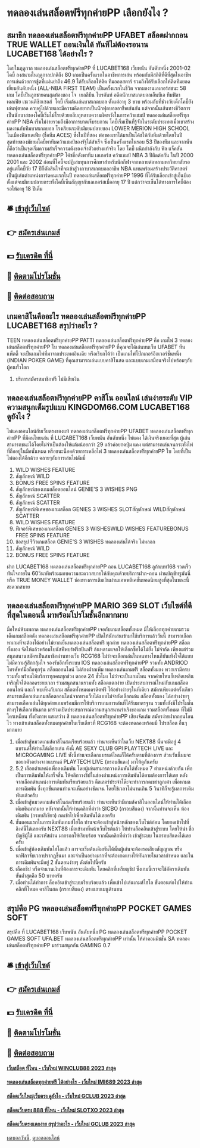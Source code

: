 # ทดลองเล่นสล็อตฟรีทุกค่ายPP เลือกยังไง ?
## สมาชิก ทดลองเล่นสล็อตฟรีทุกค่ายPP UFABET สล็อตฝากถอน TRUE WALLET ถอนเงินได้ ทันทีไม่ต้องรอนาน LUCABET168 ได้อย่างไร ?
โดยในฤดูกาล ทดลองเล่นสล็อตฟรีทุกค่ายPP ที่ LUCABET168 เว็บพนัน อันดับหนึ่ง 2001-02 โคบี้ ลงสนามในฤดูกาลปกติถึง 80 เกมเป็นครั้งแรกในอาชีพการเล่น พร้อมกับมีสถิติที่ดีที่สุดในอาชีพการเล่นด้วยการชู้ตที่แม่นยำถึง 46.9 ได้รับเลือกให้ติด ทีมออลสตาร์ รวมถึงได้รับเลือกให้ติดทีมยอดเยี่ยมอันดับหนึ่ง (ALL-NBA FIRST TEAM) เป็นครั้งแรกในชีวิต จากผลงานเลเกอร์สชนะ 58 เกม
โคบี้เป็นลูกชายคนสุดท้องของ โจ  เยลลีบีน ไบรอันท์ อดีตนักบาสเกตบอลเอ็นบีเอ ทีมฟิลาเดลเฟีย เซเวนตีซิกเซอส์  โคบี้ เริ่มต้นเล่นบาสเกตบอล ตั้งแต่อายุ 3 ขวบ พร้อมกับที่ช่วงวัยเด็กโคบี้ยังเล่นฟุตบอล ควบคู่ไปด้วยและมีความคิดอยากเป็นนักฟุตบอลอาชีพเช่นกัน
แต่จากนั้นเส้นทางชีวิตการเป็นนักบาสของโคบี้เริ่มไม่โรยด้วยกลีบกุหลาบความผิดหวังในการคว้าแชมป์ ทดลองเล่นสล็อตฟรีทุกค่ายPP NBA เริ่มไม่ง่ายรวมถึงมีอาการบาดเจ็บรบกวน
โคบี้เริ่มเป็นที่รู้จักในระดับประเทศเมื่อเขาสร้างผลงานกับทีมบาสเกตบอล โรงเรียนระดับมัธยมปลายของ LOWER MERION HIGH SCHOOL ในเมืองฟิลาเดเฟีย (ชื่อทีม ACES) ซึ่งในปีที่สอง พ่อของเขาได้มาเป็นโค้ชให้กับทีมด้วยโดยในปีสุดท้ายของมัธยมโคบี้พาทีมคว้าแชมป์ของรัฐได้สำเร็จ ซึ่งเป็นครั้งแรกในรอบ 53 ปีของทีม
และจากนั้นก็ถือว่าเป็นจุดเริ่มความสำเร็จความดังของเจ้าตัวอย่างแท้จริง โดย โคบี้ ผนึกกำลังกับ ฟิล แจ็คสัน ทดลองเล่นสล็อตฟรีทุกค่ายPP โค้ชชื่อดังพาทีม เลเกอร์ส คว้าแชมป์ NBA 3 ปีติดต่อกัน ในปี 2000 2001 และ 2002
ก่อนที่โคบี้จะปฎิเสธทุนการศึกษาสำหรับนักกีฬาจากหลายต่อหลามหาวิทยาลัยรออยู่แต่โคบี้วัย 17 ปีก็ตัดสินใจที่จะเข้าสู่วงกาบาสเกตบอลอาชีพ NBA แทนพร้อมสร้างประวัติศาสตร์เป็นผู้เล่นตำแหน่งการ์ดคนแรกในปี ทดลองเล่นสล็อตฟรีทุกค่ายPP 1996 ที่ได้รับเลือกเข้าสู่เอ็นบีเอตั้งแต่จบมัธยมปลายกระทั่งโคบี้เซ็นสัญญากับเลเกอร์สเมื่ออายุ 17 ปี แต่กว่าจะเซ็นได้ทางการโคบี้ต้องรอให้อายุ 18 ปีเต็ม

## 🛎 [เข้าสู่เว็บไซต์](https://bit.ly/3SdLNi2)
## 👉 [สมัครเล่นเกมส์](https://bit.ly/3SdLNi2)
## 💵 [รับเครดิต ที่นี่](https://bit.ly/3dyRKHj)
## 👑 [ติดตามโปรโมชั่น](https://bit.ly/3dyRKHj)
## 📱 [ติดต่อสอบถาม](https://bit.ly/3dyRKHj)

## เกมคาสิโนคืออะไร ทดลองเล่นสล็อตฟรีทุกค่ายPP LUCABET168 สรุปว่าอะไร ?
TEEN ทดลองเล่นสล็อตฟรีทุกค่ายPP PATTI ทดลองเล่นสล็อตฟรีทุกค่ายPP คือ เกมไพ่ 3 ทดลองเล่นสล็อตฟรีทุกค่ายPP ใบ ทดลองเล่นสล็อตฟรีทุกค่ายPP ที่คุณจะได้เล่นบนเว็บ UFABET ทีน แพ็ตตี้ จะเป็นเกมไพ่ที่มาจากประเทศอินเดีย หรือเรียกได้ว่า เป็นเกมไพ่โป๊กเกอร์อีกเวอร์ชั่นหนึ่ง (INDIAN POKER GAME) ที่คุณสามารถเล่นแบบคาสิโนสด และแบบเกมเสมือนจริงไปพร้อมๆกับผู้คนทั่วโลก
1. บริการสมัครสมาชิกฟรี ไม่มีเสียเงิน

## ทดลองเล่นสล็อตฟรีทุกค่ายPP คาสิโน ออนไลน์ เล่นง่ายระดับ VIP ความสนุกเต็มรูปแบบ KINGDOM66.COM LUCABET168 ดูยังไง ?
ไพ่แคงออนไลน์กับเว็บตรงของแท้ ทดลองเล่นสล็อตฟรีทุกค่ายPP UFABET ทดลองเล่นสล็อตฟรีทุกค่ายPP ที่มีคนไทยเล่น ที่ LUCABET168 เว็บพนัน อันดับหนึ่ง ไพ่แคง ได้เงินจริงเยอะที่สุด ผู้เล่นสามารถชนะได้โดยไม่จำเป็นต้องให้แต้มน้อยกว่า 29 แล้วค่อยกดปุ่ม แคง แต่สามารถเล่นจนกระทั่งไพ่ที่ถืออยู่ในมือนั้นหมด หรือชนะน็อคด้วยการเหลือไพ่ 3 ทดลองเล่นสล็อตฟรีทุกค่ายPP ใบ โดยที่เป็นไพ่ตองได้อีกด้วย คลายๆกับการเล่นไพ่ดัมมี่
1. WILD WISHES FEATURE
2. สัญลักษณ์ WILD
3. BONUS FREE SPINS FEATURE
4. สัญลักษณ์ของเกมสล็อตออนไลน์ GENIE'S 3 WISHES PNG
5. สัญลักษณ์ SCATTER
6. สัญลักษณ์ SCATTER
7. สัญลักษณ์พิเศษของเกมสล็อต GENIES 3 WISHES SLOTสัญลักษณ์ WILDสัญลักษณ์ SCATTER
8. WILD WISHES FEATURE
9. ฟีเจอร์พิเศษของเกมสล็อต GENIES 3 WISHESWILD WISHES FEATUREBONUS FREE SPINS FEATURE
10. ข้อสรุป รีวิวเกมสล็อต GENIE'S 3 WISHES ทดลองเล่นได้จริง ไม่หลอก
11. สัญลักษณ์ WILD
12. BONUS FREE SPINS FEATURE

ฝาก LUCABET168 ทดลองเล่นสล็อตฟรีทุกค่ายPP ถอน LUCABET168 ลูก้าเบท168 รวดเร็วทันใจภายใน 60วินาทีพร้อมมอบความสะดวกสบายให้กับคุณด้วยบริการฝาก-ถอน ผ่านบัญชีทรูมันนี่ หรือ TRUE MONEY WALLET ช่องทางการเติมเงินผ่านแอพพลิเคชั่นยอดนิยมสูงที่สุดในขณะนี้ สะดวกสบาย

## ทดลองเล่นสล็อตฟรีทุกค่ายPP MARIO 369 SLOT เว็บไซต์ที่ดีที่สุดในตอนนี้ มาพร้อมโปรโมชั้นอีกมากมาย
มือใหม่ห้ามพลาด ทดลองเล่นสล็อตฟรีทุกค่ายPP เจอกับเกมสล็อตทั้งหมด มีให้เลือกทุกค่ายเกมรวมเด็ดเกมสล็อตดัง ทดลองเล่นสล็อตฟรีทุกค่ายPP เปิดให้นักเล่นเข้ามาใช้บริการแล้ววันนี้ สามารถเลือกหาเกมที่จะต้องได้อย่างไม่ยากเย็นทดลองเล่นสล็อตฟรี ทุกค่าย ทดลองเล่นสล็อตฟรีทุกค่ายPP สล็อตทั้งผอง จัดให้แล้วพร้อมโบนัสฟีพบร์ฟรีสปินฟรี ล้นหลามแจกให้เลือกซื้อได้ไม่ยั้ง ไม่จำกัด เพียงแต่ร่วมสนุกสนานสมัครเป็นสมาชิกผ่านทางเว็บ RCG168 ไม่ว่าจะเลือกเล่นในหนทางไหนก็บันเทิงใจได้แบบไม่มีความรู้สึกกลุ้มใจ รองรับอีกทั้งระบบ IOS ทดลองเล่นสล็อตฟรีทุกค่ายPP รวมทั้ง ANDRIOD โทรศัพท์มือถือทุกรุ่น สล็อตออนไลน์ ไม่ต้องฝากเพิ่ม ทดลองเล่นเกมฟรี สล็อตทั้งผอง พวกเรามีครบรวมทั้ง พร้อมให้บริการทุกคนทุกช่วง ตลอด 24 ชั่วโมง ไม่ว่าจะเป็นเกมไหน จากค่ายไหนก็เพลิดเพลินเจริญใจได้ตลอดระยะเวลา
ร่วมสนุกสนานรวมทั้ง สล็อตแตกง่าย เปิดประสบการณ์ใหม่กับเกมสล็อตออนไลน์ และก็ พบเห็นกับเกม สล็อตทั้งหมดเครดิตฟรี ได้อย่างง่ายๆในที่เดียว สมัครเพียงแต่ครั้งเดียวสามารถเลือกเล่นเกมสล็อตออนไลน์จากทางเว็บได้แบบไม่จำกัดเลือกเล่น สล็อตทั้งผอง ได้อย่างง่ายๆสามารถเลือกเล่นได้ทุกค่ายเกมพร้อมมีการให้บริการเกมการเล่นที่ได้รับมาตรฐาน รวมทั้งยังมีโปรโมชั่นต่างๆให้เลือกเฟ้นมาก มาร่วมเปิดประสบการณ์ความสนุกสนานร่าเริงของเกม รวมสล็อตทั้งหมด ที่ไม่มีใครเหมือน ทั้งยังภาพ แสงสว่าง สี ทดลองเล่นสล็อตฟรีทุกค่ายPP เสียงจัดเต้ม สมัครง่ายฝากถอนโอนไว ทางเข้าเล่นสล็อตทั้งหมดทุกค่ายในเว็บเดียวที่ RCG168 จะต้องทดลองพร้อมมี โปรสล็อต อื่นๆมากมาย
1. เมื่อเข้าสู่หมวดเกมส์คาสิโนสดเรียบร้อยแล้ว ท่านจะเห็นว่าในเว็บ NEXT88 นั้นจะมีอยู่ 4 แบรนด์ให้ท่านได้เลือกเล่น ดังนี้ AE SEXY CLUB GPI PLAYTECH LIVE และ MICROGAMING LIVE ทั้งนี้ท่านจะเลือกแบรนด์ไหนก็ได้ครับตามที่ต้องการ ส่วนวันนี้ผมจะขอยกตัวอย่างจากแบรนด์ PLAYTECH LIVE (กรอบสีแดง) มาให้ดูกันครับ
2. 5.2 เลือกตำแหน่งเพื่อลงเดิมพัน โดยผู้เล่นสามารถวางเดิมพันได้ทั้งหมด 7 ตำแหน่งด้วยกัน เพื่อเป็นการเดิมพันให้เสร็จสิ้น ให้คลิกวางชิปในช่องตำแหน่งการเดิมพันได้ตามต้องการได้เลย หลังจากเลือกตำแหน่งการเดิมพันเรียบร้อยแล้ว ดีลเลอร์ประจำโต๊ะจะทำการกดเขย่าลูกเต๋า เพื่อหาผลการเดิมพัน ซึ่งทุกขั้นตอนท่านจะเห็นอย่างชัดเจน โดยใช้เวลาไม่นานเกิน 5 วินาทีก็จะรู้ผลการเดิมพันแล้วครับ
3. เมื่อเข้าสู่หมวดเกมส์คาสิโนสดเรียบร้อยแล้ว ท่านจะเห็นว่ามีเกมส์คาสิโนออนไลน์ให้ท่านได้เลือกเดิมพันมากมาย หลังจากนั้นให้ท่านคลิกที่คำว่า SICBO (กรอบสีแดง) จากนั้นท่านจะเห็น ห้องเดิมพัน (กรอบสีเขียว) กดเข้าไปเพื่อเดิมพันได้เลยครับ
4. ขั้นตอนแรกในการเดิมพันเกมส์ไฮโล ท่านจะต้องเข้าสู่หน้าหลักของเว็บไซต์ก่อน โดยกดเข้าไปที่ลิงค์นี้ได้เลยครับ NEXT88 เมื่อเข้ามาที่หน้าเว็บไซต์แล้ว ให้ท่านล็อคอินเข้าสู่ระบบ โดยให้นำ ชื่อบัญชีผู้ใช้ และรหัสผ่าน มากรอกให้เรียบร้อย จากนั้นคลิกที่คำว่า เข้าสู่ระบบ ในกรอบสีแดงได้เลยครับ
5. เมื่อเข้าสู่ห้องเดิมพันไฮโลแล้ว การจะเริ่มต้นเดิมพันได้นั้นผู้เล่นจะต้องรอเสียงสัญญาณ หรือนาฬิกาจับเวลาปรากฏขึ้นมา และจำเป็นอย่างมากที่จะต้องกดแทงให้ทันภายในเวลากำหนด และในการเดิมพันจะมีอยู่ 2 ขั้นตอนง่ายๆ ดังต่อไปนี้ครับ
6. เลือกชิป หรือจำนวนเงินที่ต้องการจะเดิมพัน โดยคลิกที่เหรียญชิป ซึ่งเกมนี้เราจะใช้อัตราเดิมพันขั้นต่ำสุดคือ 50 บาทครับ
7. เมื่อท่านได้ทำการ ล็อคอินเข้าสู่ระบบเรียบร้อยแล้ว เพื่อเข้าไปเล่นเกมส์ไฮโล ขั้นตอนต่อไปให้ท่านคลิกที่โหมด คาสิโนสด (กรอบสีแดง) ตรงแถบเมนูด้านบน

## สรุปคือ PG ทดลองเล่นสล็อตฟรีทุกค่ายPP POCKET GAMES SOFT
สรุปคือ ที่ LUCABET168 เว็บพนัน อันดับหนึ่ง PG ทดลองเล่นสล็อตฟรีทุกค่ายPP POCKET GAMES SOFT UFA.BET ทดลองเล่นสล็อตฟรีทุกค่ายPP เท่านั้น ให้ค่าคอมมิชชั่น SA ทดลองเล่นสล็อตฟรีทุกค่ายPP มาร่วมสนุกกัน GAMING 0.7

## 🛎 [เข้าสู่เว็บไซต์](https://bit.ly/3SdLNi2)
## 👉 [สมัครเล่นเกมส์](https://bit.ly/3SdLNi2)
## 💵 [รับเครดิต ที่นี่](https://bit.ly/3dyRKHj)
## 👑 [ติดตามโปรโมชั่น](https://bit.ly/3dyRKHj)
## 📱 [ติดต่อสอบถาม](https://bit.ly/3dyRKHj)

#### [เว็บสล็อต ที่ไหน - เว็บใหม่ WINCLUB88 2023 ล่าสุด](https://atom.io/themes/เว็บสล็อต%20ที่ไหน%20-%20เว็บใหม่%20winclub88%202023%20ล่าสุด)
#### [ทดลองเล่นสล็อตทุกค่ายฟรี ได้อย่างไร - เว็บใหม่ IMI689 2023 ล่าสุด](https://atom.io/themes/ทดลองเล่นสล็อตทุกค่ายฟรี%20ได้อย่างไร%20-%20เว็บใหม่%20imi689%202023%20ล่าสุด)
#### [สล็อตเว็บใหญ่เว็บตรง ดูยังไง - เว็บใหม่ GCLUB 2023 ล่าสุด](https://atom.io/themes/สล็อตเว็บใหญ่เว็บตรง%20ดูยังไง%20-%20เว็บใหม่%20gclub%202023%20ล่าสุด)
#### [สล็อตเว็บตรง 888 ที่ไหน - เว็บใหม่ SLOTXO 2023 ล่าสุด](https://atom.io/themes/สล็อตเว็บตรง%20888%20ที่ไหน%20-%20เว็บใหม่%20slotxo%202023%20ล่าสุด)
#### [สล็อตเว็บตรงแตกง่าย สรุปว่าอะไร - เว็บใหม่ GCLUB 2023 ล่าสุด](https://atom.io/themes/สล็อตเว็บตรงแตกง่าย%20สรุปว่าอะไร%20-%20เว็บใหม่%20gclub%202023%20ล่าสุด)

[ผลบอลวันนี้](https://siamsport.tv "ผลบอลวันนี้"), [ดูบอลออนไลน์](https://siamsport.tv/ดูบอลสด "ดูบอลออนไลน์")